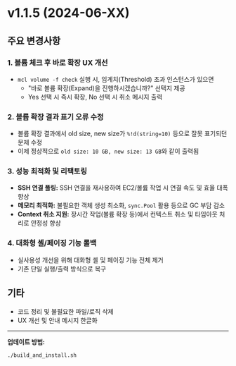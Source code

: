 # v1.1.5 (2024-06-XX)

## 주요 변경사항

### 1. 볼륨 체크 후 바로 확장 UX 개선
- `mcl volume -f check` 실행 시, 임계치(Threshold) 초과 인스턴스가 있으면
  - "바로 볼륨 확장(Expand)을 진행하시겠습니까?" 선택지 제공
  - Yes 선택 시 즉시 확장, No 선택 시 취소 메시지 출력

### 2. 볼륨 확장 결과 표기 오류 수정
- 볼륨 확장 결과에서 old size, new size가 `%!d(string=10)` 등으로 잘못 표기되던 문제 수정
- 이제 정상적으로 `old size: 10 GB, new size: 13 GB`와 같이 출력됨

### 3. 성능 최적화 및 리팩토링
- **SSH 연결 풀링:** SSH 연결을 재사용하여 EC2/볼륨 작업 시 연결 속도 및 효율 대폭 향상
- **메모리 최적화:** 불필요한 객체 생성 최소화, `sync.Pool` 활용 등으로 GC 부담 감소
- **Context 취소 지원:** 장시간 작업(볼륨 확장 등)에서 컨텍스트 취소 및 타임아웃 처리로 안정성 향상

### 4. 대화형 셸/페이징 기능 롤백
- 실사용성 개선을 위해 대화형 셸 및 페이징 기능 전체 제거
- 기존 단일 실행/출력 방식으로 복구

## 기타
- 코드 정리 및 불필요한 파일/로직 삭제
- UX 개선 및 안내 메시지 한글화

---

**업데이트 방법:**
```bash
./build_and_install.sh
```